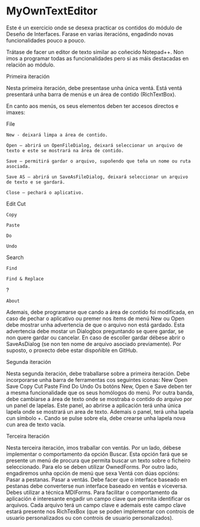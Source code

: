 # MyOwnTextEditor
Este é un exercicio onde se desexa practicar os contidos do módulo de Deseño de Interfaces. Farase en varias iteracións,
engadindo novas funcionalidades pouco a pouco.

Trátase de facer un editor de texto similar ao coñecido Notepad++. 
Non imos a programar todas as funcionalidades pero si as máis destacadas en relación ao módulo.

Primeira iteración

Nesta primeira iteración, debe presentase unha única ventá. 
Está ventá presentará unha barra de menús e un área de contido (RichTextBox). 

En canto aos menús, os seus elementos deben ter accesos directos e imaxes:

File

	New - deixará limpa a área de contido.
	
	Open – abrirá un OpenFileDialog, deixará seleccionar un arquivo de texto e este se mostrará na área de contido.
	
	Save – permitirá gardar o arquivo, supoñendo que teña un nome ou ruta asociada.
	
	Save AS – abrirá un SaveAsFileDialog, deixará seleccionar un arquivo de texto e se gardará.
	
	Close – pechará o aplicativo.
	
Edit
	Cut
	
	Copy
	
	Paste
	
	Do
	
	Undo
	
Search

	Find
	
	Find & Replace
	
?

	About
	
Ademais, debe programarse que cando a área de contido foi modificada, en caso de pechar o aplicativo ou premer nos ítems de menú New ou Open debe mostrar unha advertencia de que o arquivo non está gardado. Esta advertencia debe mostar un Dialogbox preguntando se quere gardar, se non quere gardar ou cancelar. En caso de escoller gardar débese abrir o SaveAsDialog (se non ten nome de arquivo asociado previamente). 
Por suposto, o proxecto debe estar dispoñible en GitHub.

Segunda iteración

Nesta segunda iteración, debe traballarse sobre a primeira iteración. Debe incorporarse unha barra de ferramentas cos seguintes iconas:
	New
	Open
	Save
	Copy
	Cut
	Paste
	Find
	Do
	Undo
Os botóns New, Open e Save deben ter a mesma funcionalidade que os seus homólogos do menú.
Por outra banda, debe cambiarse a área de texto onde se mostraba o contido do arquivo por un panel de lapelas. Este panel, ao abrirse a aplicación terá unha única lapela onde se mostrará un area de texto. Ademais o panel, terá unha lapela cun símbolo +. Cando se pulse sobre ela, debe crearse unha lapela nova cun area de texto vacía.

Terceira Iteración

Nesta terceira iteración, imos traballar con ventás.
Por un lado, débese implementar o comportamento da opción Buscar. Esta opción fará que se presente un menú de procura que permita buscar un texto sobre o ficheiro seleccionado. Para elo se deben utilizar OwnedForms.
Por outro lado, engadiremos unha opción de menú que sexa Ventá con dúas opcións:
	Pasar a pestanas.
	Pasar a ventás.
Debe facer que o interface baseado en pestanas debe converterse nun interface baseado en ventás e viceversa. Debes utilizar a técnica MDIForms. Para facilitar o comportamento da aplicación é interesante engadir un campo clave que permita identificar os arquivos. Cada arquivo terá un campo  clave e ademais este campo clave estará presente nos RichTexBox (que se poden implementar con controis de usuario personalizados ou con controis de usuario personalizados).
